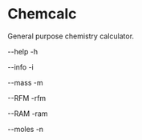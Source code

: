 Chemcalc
========

General purpose chemistry calculator.

--help
-h

--info
-i

--mass
-m

--RFM
-rfm

--RAM
-ram

--moles
-n
